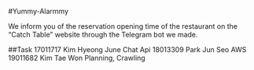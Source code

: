 #Yummy-Alarmmy

We inform you of the reservation opening time of the restaurant on the “Catch Table” website through the Telegram bot we made. 

##Task
17011717    Kim Hyeong June    Chat Api
18013309    Park Jun Seo    AWS
19011682    Kim Tae Won    Planning, Crawling
